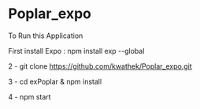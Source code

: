 # Poplar_expo

To Run this Application 

 First install Expo : npm install exp --global

 2 -  git clone https://github.com/kwathek/Poplar_expo.git 
 
 3 -  cd exPoplar & npm install 
 
 4 -  npm start

